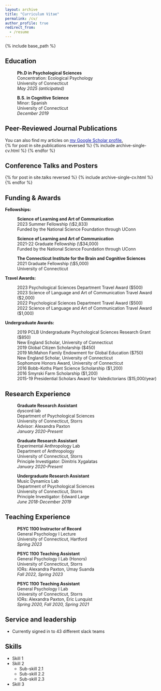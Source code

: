 ```yaml
---
layout: archive
title: "Curriculum Vitae"
permalink: /cv/
author_profile: true
redirect_from:
  - /resume
---
```


{% include base_path %}

## Education

<p style="margin-left: 40px">
<b>Ph.D in Psychological Sciences</b>
<br>Concentration: Ecological Psychology
<br>University of Connecticut
<br><i>May 2025 (anticipated)</i></p>  

<p style="margin-left: 40px">
<b>B.S. in Cognitive Science</b>
<br>Minor: Spanish  
<br>University of Connecticut  
<br><i>December 2019</i></p>   

## Peer-Reviewed Journal Publications
You can also find my articles on <u><a href="https://scholar.google.com/citations?view_op=list_works&hl=en&hl=en&user=YliGD2YAAAAJ" style="color:#0C16A7">my Google Scholar profile</a>.</u>
<br/>{% for post in site.publications reversed %}
    {% include archive-single-cv.html %}
  {% endfor %}
  
## Conference Talks and Posters

{% for post in site.talks reversed %}
    {% include archive-single-cv.html %}
  {% endfor %}
  
## Funding & Awards

<b>Fellowships:</b>
<p style="margin-left: 40px"><b>Science of Learning and Art of Communication</b>
<br>2023 Summer Fellowship (\$2,833)
<br>Funded by the National Science Foundation through UConn</p>

<p style="margin-left: 40px"><b>Science of Learning and Art of Communication</b>
<br>2021-22 Graduate Fellowship (\$34,000)
<br>Funded by the National Science Foundation through UConn</p>

<p style="margin-left: 40px"><b>The Connecticut Institute for the Brain and Cognitive Sciences</b>
<br>2021 Graduate Fellowship (\$5,000)
<br>University of Connecticut</p>

<b>Travel Awards:</b> <p style="margin-left: 40px">2023 Psychological Sciences Department Travel Award (\$500)
<br>2023 Science of Language and Art of Communication Travel Award (\$2,000)
<br>2022 Psychological Sciences Department Travel Award (\$500)
<br>2022 Science of Language and Art of Communication Travel Award (\$1,000)</p>

<b>Undergraduate Awards:</b> <p style="margin-left: 40px">2019 PCLB Undergraduate Psychological Sciences Research Grant (\$850)
<br>New England Scholar, University of Connecticut
<br>2019 Global Citizen Scholarship (\$450)
<br>2019 McMahon Family Endowment for Global Education (\$750)
<br>New England Scholar, University of Connecticut
<br>Sophomore Honors Award, University of Connecticut
<br>2016 Bobb-Koths Plant Science Scholarship (\$1,200)
<br>2016 Smyrski Farm Scholarship (\$1,200)
<br>2015-19 Presidential Scholars Award for Valedictorians (\$15,000/year)</p>

## Research Experience

<p style="margin-left: 40px">
<b>Graduate Research Assistant</b>
<br>dyscord lab
<br>Department of Psychological Sciences
<br>University of Connecticut, Storrs
<br>Advisor: Alexandra Paxton
<br><i>January 2020-Present</i></p> 

<p style="margin-left: 40px">
<b>Graduate Research Assistant</b>
<br>Experimental Anthropology Lab
<br>Department of Anthropology
<br>University of Connecticut, Storrs
<br>Principle Investigator: Dimitris Xygalatas
<br><i>January 2020-Present</i></p> 

<p style="margin-left: 40px">
<b>Undergraduate Research Assistant</b>
<br>Music Dynamics Lab
<br>Department of Psychological Sciences
<br>University of Connecticut, Storrs
<br>Principle Investigator: Edward Large
<br><i>June 2018-December 2019</i></p> 

## Teaching Experience

<p style="margin-left: 40px">
<b>PSYC 1100 Instructor of Record</b>
<br>General Psychology I Lecture
<br>University of Connecticut, Hartford
<br><i>Spring 2023</i></p> 

<p style="margin-left: 40px">
<b>PSYC 1100 Teaching Assistant</b>
<br>General Psychology I Lab (Honors)
<br>University of Connecticut, Storrs
<br>IORs: Alexandra Paxton, Umay Suanda
<br><i>Fall 2022, Spring 2023</i></p> 

<p style="margin-left: 40px">
<b>PSYC 1100 Teaching Assistant</b>
<br>General Psychology I Lab
<br>University of Connecticut, Storrs
<br>IORs: Alexandra Paxton, Eric Lunquist
<br><i>Spring 2020, Fall 2020, Spring 2021</i></p> 
  
## Service and leadership

* Currently signed in to 43 different slack teams
  
## Skills

* Skill 1
* Skill 2
  * Sub-skill 2.1
  * Sub-skill 2.2
  * Sub-skill 2.3
* Skill 3
